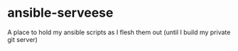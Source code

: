 # ansible-serveese
A place to hold my ansible scripts as I flesh them out (until I build my private git server)
